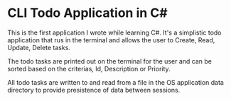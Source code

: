 # CLI Todo Application in C#
This is the first application I wrote while learning C#. It's a simplistic todo application that rus in the terminal and allows the user to Create, Read, Update, Delete tasks.

The todo tasks are printed out on the terminal for the user and can be sorted based on the criterias, Id, Description or Priority.

All todo tasks are written to and read from a file in the OS application data directory to provide presistence of data between sessions.